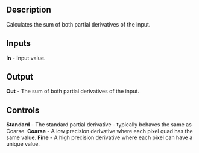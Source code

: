 ## Description
Calculates the sum of both partial derivatives of the input.

## Inputs
**In** - Input value.

## Output
**Out** - The sum of both partial derivatives of the input.

## Controls
**Standard** - The standard partial derivative - typically behaves the same as Coarse.
**Coarse** - A low precision derivative where each pixel quad has the same value.
**Fine** - A high precision derivative where each pixel can have a unique value.